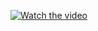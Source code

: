 [![Watch the video](https://i.imgur.com/vKb2F1B.png)](https://cdn.discordapp.com/attachments/890969134886711306/921117915909083166/ssstiktok_1639681985.mp4)
